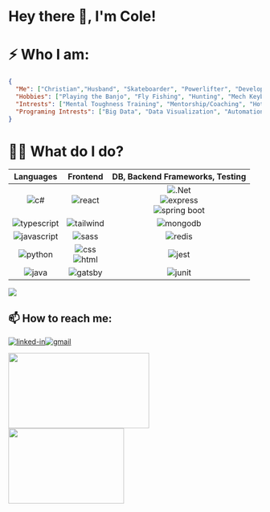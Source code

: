 <!--
**williycole/williycole** is a ✨ _special_ ✨ repository because its `README.md` (this file) appears on your GitHub profile. 
-->
#  Hey there 👋, I'm Cole! 

# ⚡ Who I am: 
```json
{
  "Me": ["Christian","Husband", "Skateboarder", "Powerlifter", "Developer"],
  "Hobbies": ["Playing the Banjo", "Fly Fishing", "Hunting", "Mech Keyboard Tinkering", "BJJ"],
  "Intrests": ["Mental Toughness Training", "Mentorship/Coaching", "Hot Rods", "DIY", "Anime"],
  "Programing Intrests": ["Big Data", "Data Visualization", "Automation", "BigO and Speed"]
}
```


# 👷🏻 What do I do? 

| Languages | Frontend | DB, Backend Frameworks, Testing |
|:---:|:---:|:---:|
| ![c#](https://img.shields.io/badge/C%23-239120?style=for-the-badge&logo=c-sharp&logoColor=white)|![react](https://img.shields.io/badge/React-20232A?style=for-the-badge&logo=react&logoColor=61DAFB)|![.Net](https://img.shields.io/badge/.NET-5C2D91?style=for-the-badge&logo=.net&logoColor=white)<br>![express](https://img.shields.io/badge/Express.js-000000?style=for-the-badge&logo=express&logoColor=white)<br>![spring boot](https://img.shields.io/badge/Spring_Boot-F2F4F9?style=for-the-badge&logo=spring-boot)
| ![typescript](https://img.shields.io/badge/TypeScript-007ACC?style=for-the-badge&logo=typescript&logoColor=white)|![tailwind](https://img.shields.io/badge/Tailwind_CSS-38B2AC?style=for-the-badge&logo=tailwind-css&logoColor=white)|![mongodb](https://img.shields.io/badge/MongoDB-4EA94B?style=for-the-badge&logo=mongodb&logoColor=white)
| ![javascript](https://img.shields.io/badge/JavaScript-323330?style=for-the-badge&logo=javascript&logoColor=F7DF1E)|![sass](https://img.shields.io/badge/SASS-CC6699?style=for-the-badge&logo=sass&logoColor=white)|![redis](https://img.shields.io/badge/redis-%23DD0031.svg?&style=for-the-badge&logo=redis&logoColor=white)
|![python](https://img.shields.io/badge/Python-3776AB?style=for-the-badge&logo=python&logoColor=white)|![css](https://img.shields.io/badge/CSS3-1572B6?style=for-the-badge&logo=css3&logoColor=white)<br>![html](https://img.shields.io/badge/HTML5-E34F26?style=for-the-badge&logo=html5&logoColor=white)|![jest](https://img.shields.io/badge/Jest-C21325?style=for-the-badge&logo=jest&logoColor=white)|![postgresql](https://img.shields.io/badge/PostgreSQL-316192?style=for-the-badge&logo=postgresql&logoColor=white)
|![java](https://img.shields.io/badge/Java-ED8B00?style=for-the-badge&logo=java&logoColor=white)|![gatsby](https://img.shields.io/badge/Gatsby-663399?style=for-the-badge&logo=gatsby&logoColor=white)|![junit](https://img.shields.io/badge/Junit5-25A162?style=for-the-badge&logo=junit5&logoColor=white)

<img src="https://github-readme-stats.vercel.app/api?username=williycole&theme=dark&layout=compact"/>

 




## 📫 How to reach me: 
[![linked-in](https://img.shields.io/badge/Linked_In-0077B5?style=for-the-badge&logo=LinkedIn&logoColor=white)](https://www.linkedin.com/in/cole-boren-4b0b3a50/)[![gmail](https://img.shields.io/badge/Gmail-D14836?style=for-the-badge&logo=Gmail&logoColor=white)](mailto:https://william.cole.boren@gmail.com)


<img src="https://media.giphy.com/media/4Hmjz2sqdtASJ2gFMH/giphy.gif" width="280" height="150"/><img src="https://cdna.artstation.com/p/assets/images/images/020/794/260/original/arkerxx-jao-gundam3.gif?1569208645" width="230" height="150"/>
